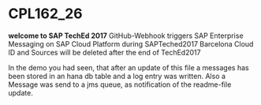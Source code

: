 # CPL162_26

**welcome to SAP TechEd 2017**
GitHub-Webhook triggers SAP Enterprise Messaging on SAP Cloud Platform during SAPTeched2017 Barcelona
Cloud ID and Sources will be deleted after the end of TechEd2017

In the demo you had seen, that after an update of this file a messages has been stored in an hana db table and a log entry was written. Also a Message was send to a jms queue, as notification of the readme-file update. 

